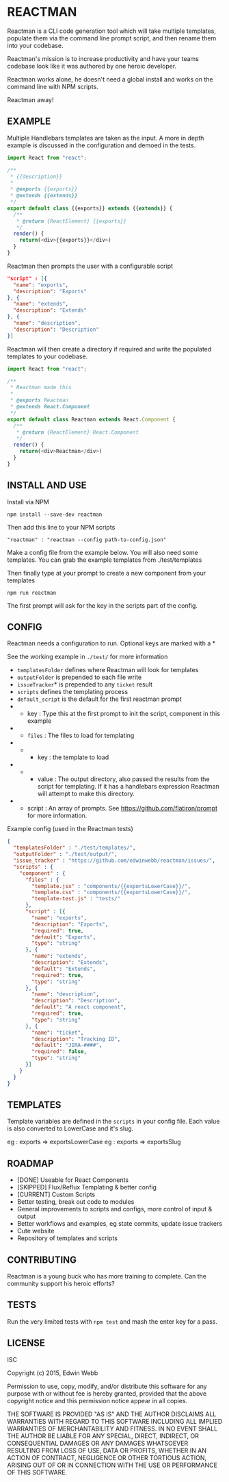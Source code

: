 REACTMAN
========
Reactman is a CLI code generation tool which will take multiple templates,
populate them via the command line prompt script, and then rename them into your
codebase.

Reactman's mission is to increase productivity and have your teams codebase
look like it was authored by one heroic developer.

Reactman works alone, he doesn't need a global install and works on the
command line with NPM scripts.

Reactman away!

EXAMPLE
-------

Multiple Handlebars templates are taken as the input. A more in depth example is
discussed in the configuration and demoed in the tests.

```javascript
import React from "react";

/**
 * {{description}}
 *
 * @exports {{exports}}
 * @extends {{extends}}
 */
export default class {{exports}} extends {{extends}} {
  /**
   * @return {ReactElement} {{exports}}
   */
  render() {
    return(<div>{{exports}}</div>)
  }
}
```

Reactman then prompts the user with a configurable script

```json
"script" : [{
  "name": "exports",
  "description": "Exports"
}, {
  "name": "extends",
  "description": "Extends"
}, {
  "name": "description",
  "description": "Description"
}]
```

Reactman will then create a directory if required and write the populated
templates to your codebase.

```javascript
import React from "react";

/**
 * Reactman made this
 *
 * @exports Reactman
 * @extends React.Component
 */
export default class Reactman extends React.Component {
  /**
   * @return {ReactElement} React.Component
   */
  render() {
    return(<div>Reactman</div>)
  }
}
```


INSTALL AND USE
---------------

Install via NPM

`npm install --save-dev reactman`

Then add this line to your NPM scripts

`
"reactman" : "reactman --config path-to-config.json"
`

Make a config file from the example below. You will also need some templates.
You can grab the example templates from ./test/templates

Then finally type at your prompt to create a new component from your templates

`
npm run reactman
`

The first prompt will ask for the key in the scripts part of the config.

CONFIG
------
Reactman needs a configuration to run. Optional keys are marked with a *

See the working example in `./test/` for more information

* `templatesFolder` defines where Reactman will look for templates
* `outputFolder` is prepended to each file write
* `issueTracker`* is prepended to any `ticket` result
* `scripts` defines the templating process
* `default_script` is the default for the first reactman prompt
* * key : Type this at the first prompt to init the script, component in this
example
* * `files` : The files to load for templating
* * * key : the template to load
* * * value : The output directory, also passed the results from the script for
templating. If it has a handlebars expression Reactman will attempt to make this
directory.
* * script : An array of prompts. See https://github.com/flatiron/prompt for
more information.

Example config (used in the Reactman tests)

```json
{
  "templatesFolder" : "./test/templates/",
  "outputFolder" : "./test/output/",
  "issue_tracker" : "https://github.com/edwinwebb/reactman/issues/",
  "scripts" : {
    "component" : {
      "files" : {
        "template.jsx" : "components/{{exportsLowerCase}}/",
        "template.css" : "components/{{exportsLowerCase}}/",
        "template-test.js" : "tests/"
      },
      "script" : [{
        "name": "exports",
        "description": "Exports",
        "required": true,
        "default": "Exports",
        "type": "string"
      }, {
        "name": "extends",
        "description": "Extends",
        "default": "Extends",
        "required": true,
        "type": "string"
      }, {
        "name": "description",
        "description": "Description",
        "default": "A react component",
        "required": true,
        "type": "string"
      }, {
        "name": "ticket",
        "description": "Tracking ID",
        "default": "JIRA-####",
        "required": false,
        "type": "string"
      }]
    }
  }
}

```

TEMPLATES
------
Template variables are defined in the `scripts` in your config file. Each value
is also converted to LowerCase and it's slug.

eg : exports => exportsLowerCase
eg : exports => exportsSlug

ROADMAP
-------
* [DONE] Useable for React Components
* [SKIPPED] Flux/Reflux Templating & better config
* [CURRENT] Custom Scripts
* Better testing, break out code to modules
* General improvements to scripts and configs, more control of input & output
* Better workflows and examples, eg state commits, update issue trackers
* Cute website
* Repository of templates and scripts

CONTRIBUTING
------------
Reactman is a young buck who has more training to complete. Can the community
support his heroic efforts?

TESTS
-----
Run the very limited tests with `npm test` and mash the enter key for a pass.

LICENSE
------
ISC

Copyright (c) 2015, Edwin Webb

Permission to use, copy, modify, and/or distribute this software for any purpose with or without fee is hereby granted, provided that the above copyright notice and this permission notice appear in all copies.

THE SOFTWARE IS PROVIDED "AS IS" AND THE AUTHOR DISCLAIMS ALL WARRANTIES WITH REGARD TO THIS SOFTWARE INCLUDING ALL IMPLIED WARRANTIES OF MERCHANTABILITY AND FITNESS. IN NO EVENT SHALL THE AUTHOR BE LIABLE FOR ANY SPECIAL, DIRECT, INDIRECT, OR CONSEQUENTIAL DAMAGES OR ANY DAMAGES WHATSOEVER RESULTING FROM LOSS OF USE, DATA OR PROFITS, WHETHER IN AN ACTION OF CONTRACT, NEGLIGENCE OR OTHER TORTIOUS ACTION, ARISING OUT OF OR IN CONNECTION WITH THE USE OR PERFORMANCE OF THIS SOFTWARE.
